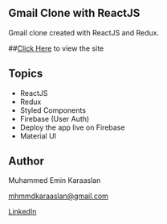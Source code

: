 ## Gmail Clone with ReactJS

Gmail clone created with ReactJS and Redux.

##[Click Here](https://mhmmd-gmail-clone.herokuapp.com/) to view the site

## Topics
- ReactJS
- Redux
- Styled Components
- Firebase (User Auth)
- Deploy the app live on Firebase
- Material UI

## Author
Muhammed Emin Karaaslan

mhmmdkaraaslan@gmail.com

[LinkedIn](https://www.linkedin.com/in/muhammed-emin-karaaslan-b016a8132/)
